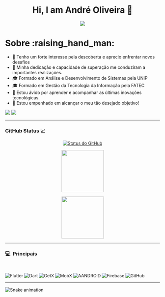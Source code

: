 <h1 align="center">Hi, I am André Oliveira 👋</h1>

<p align="center">
  <a href="#">
    <img src="https://komarev.com/ghpvc/?username=dre-oliveira&color=blueviolet&label=👀+Profile+views">
  </a>
</p>

<h1>Sobre :raising_hand_man:</h1>

- 🏁 Tenho um forte interesse pela descoberta e aprecio enfrentar novos desafios
- 🏅 Minha dedicação e capacidade de superação me conduziram a importantes realizações.
- 🎓 Formado em Análise e Desenvolvimento de Sistemas pela UNIP
- 🎓 Formado em Gestão da Tecnologia da Informação pela FATEC
- 🧠 Estou ávido por aprender e acompanhar as últimas inovações tecnológicas.
- 💼 Estou empenhado em alcançar o meu tão desejado objetivo!

<p>
  <a href="hhttps://www.linkedin.com/in/dreoliveira"><img src="https://img.shields.io/badge/-LinkedIn-%230077B5?style=for-the-badge&logo=linkedin&logoColor=white" target="_blank"></a>
  <a href="mailto:work.dreoliveira@gmail.com"><img src="https://img.shields.io/badge/Gmail-D14836?style=for-the-badge&logo=gmail&logoColor=white" target="_blank"></a>
</p>
  

<hr>

<h3 align="left">GitHub Status 📈</h3>

<p align="center">
  <a href="#">
    <img alt="Status do GitHub" src="https://github-readme-stats-sigma-five.vercel.app/api?username=dre-oliveira&show_icons=true&theme=nightowl">
  </a>
  <br/>
    <p align="center">
        <img height="137px" src="https://github-readme-streak-stats.herokuapp.com/?user=dre-oliveira&hide_border=true&theme=nightowl" />
    </p>

  <p align="center">
<img height="137px" src="https://github-readme-stats.vercel.app/api/top-langs/?username=dre-oliveira&hide=html&hide_title=true&hide_border=true&layout=compact&langs_count=8&theme=nightowl" />
    </p>
    

<hr>

### 💻 &nbsp;Principais
  <br/>

![Flutter](https://img.shields.io/badge/FLUTTER-02569B.svg?&style=flat&logo=flutter&logoColor=white) 
![Dart](https://img.shields.io/badge/DART-%230175C2.svg?&style=flat&logo=dart&logoColor=white)
![GetX](https://img.shields.io/badge/GETX-%23121011.svg?&style=flat&logo=getx&logoColor=white) 
![MobX](https://img.shields.io/badge/MOBX-%23121011.svg?&style=flat&logo=mobx&logoColor=white) 
![AANDROID](https://img.shields.io/badge/ANDROID-6DB33F.svg?&style=flat&logo=ANDROIDt&logoColor=white)
![Firebase](https://img.shields.io/badge/FIREBASE-FFCA28.svg?&style=flat&logo=firebase&logoColor=black)
![GitHub](https://img.shields.io/badge/GITHUB-%23121011.svg?&style=flat&logo=github&logoColor=white)

---

  
![Snake animation](https://github.com/dre-oliveira/dre-oliveira/blob/output/github-contribution-grid-snake.svg)
